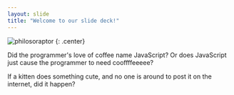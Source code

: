 ```yaml
---
layout: slide
title: "Welcome to our slide deck!"
---
```


![philosoraptor](https://cloud.githubusercontent.com/assets/16547949/25401001/66d677c6-29c2-11e7-9b12-263e036c236e.jpg)
{: .center}

Did the programmer's love of coffee name JavaScript?
Or does JavaScript just cause the programmer to need cooffffeeeee?

If a kitten does something cute, and no one is around to post it on the internet, did it happen?
